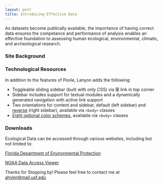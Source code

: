 ```yaml
---
layout: post
title: Introducing Effective Data
---
```


As datasets become publically available, the importance of having correct data ensures the competance and performance of analysis enables an effective foundation to assessing human ecological, environmental, climatic, and archeological research.  

### Site Background


### Technological Resources

In addition to the features of Poole, Lanyon adds the following:

* Toggleable sliding sidebar (built with only CSS) via **☰** link in top corner
* Sidebar includes support for textual modules and a dynamically generated navigation with active link support
* Two orientations for content and sidebar, default (left sidebar) and [reverse](https://github.com/poole/lanyon#reverse-layout) (right sidebar), available via `<body>` classes
* [Eight optional color schemes](https://github.com/poole/lanyon#themes), available via `<body>` classes

### Downloads

Ecological Data can be accessed through various websites, including but not limited to:

<a href="http://www.dep.state.fl.us/geology/resources/research_resources.htm">Florida Department of Environmental Protection</a>

<a href="https://coast.noaa.gov/dataviewer/#/">NOAA Data Access Viewer</a>


Thanks for Stopping by! Please feel free to contact me at ahyler@mail.usf.edu

